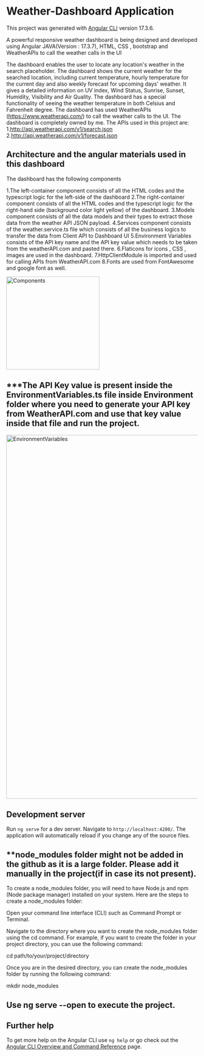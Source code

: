 # Weather-Dashboard Application

This project was generated with [Angular CLI](https://github.com/angular/angular-cli) version 17.3.6.



A powerful responsive weather dashboard is being designed and developed using Angular JAVA(Version : 17.3.7), HTML, CSS , bootstrap and WeatherAPIs to call the weather calls in the UI

The dashboard enables the user to locate any location's weather in the search placeholder. The dashboard shows the current weather for the searched location, including current temperature, hourly temperature for the current day and also weekly forecast for upcoming days' weather. It gives a detailed information on UV index, Wind Status, Sunrise, Sunset, Humidity, Visibility and Air Quality. The dashboard has a special functionality of seeing the weather temperature in both Celsius and Fahrenheit degree. The dashboard has used WeatherAPIs (https://www.weatherapi.com/) to call the weather calls to the UI. The dashboard is completely owned by me. The APIs used in this project are: 1.http://api.weatherapi.com/v1/search.json 
2.http://api.weatherapi.com/v1/forecast.json

## Architecture and the angular materials used in this dashboard  
The dashboard has the following components

1.The left-container component consists of all the HTML codes and the typescript logic for the left-side of the dashboard
2.The right-container component consists of all the HTML codes and the typescript logic for the right-hand side (background color light yellow) of the dashboard.
3.Models component consists of all the data models and their types to extract those data from the weather API JSON payload.
4.Services component consists of the weather.service.ts file which consists of all the business logics to transfer the data from Client API to Dashboard UI
5.Environment Variables consists of the API key name and the API key value which needs to be taken from the weatherAPI.com and pasted there. 
6.Flaticons for icons , CSS , images are used in the dashboard.
7.HttpClientModule is imported and used for calling APIs from WeatherAPI.com
8.Fonts are used from FontAwesome and google font as well.


<img width="245" alt="Components" src="https://github.com/Ankita8876/Weather-Dashboard-weatherapp/assets/40633906/faa4051e-d7b5-4f1e-9707-4cf086614c3f">


## ***The API Key value is present inside the EnvironmentVariables.ts file inside Environment folder where you need to generate your API key from WeatherAPI.com and use that key value inside that file and run the project.

<img width="958" alt="EnvironmentVariables" src="https://github.com/Ankita8876/Weather-Dashboard-weatherapp/assets/40633906/8f7b485d-77a4-4b2d-970e-6597361177bb">

    

## Development server

Run `ng serve` for a dev server. Navigate to `http://localhost:4200/`. The application will automatically reload if you change any of the source files.

## **node_modules folder might not be added in the github as it is a large folder. Please add it manually in the project(if in case its not present).
To create a node_modules folder, you will need to have Node.js and npm (Node package manager) installed on your system. Here are the steps to create a node_modules folder:

Open your command line interface (CLI) such as Command Prompt or Terminal.

Navigate to the directory where you want to create the node_modules folder using the cd command. For example, if you want to create the folder in your project directory, you can use the following command:

cd path/to/your/project/directory

Once you are in the desired directory, you can create the node_modules folder by running the following command:

mkdir node_modules

## Use ng serve --open to execute the project.

## Further help

To get more help on the Angular CLI use `ng help` or go check out the [Angular CLI Overview and Command Reference](https://angular.io/cli) page.
